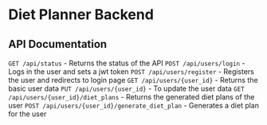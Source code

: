 # Diet Planner Backend

## API Documentation

`GET /api/status` - Returns the status of the API
`POST /api/users/login` - Logs in the user and sets a jwt token
`POST /api/users/register` - Registers the user and redirects to login page
`GET /api/users/{user_id}` - Returns the basic user data
`PUT /api/users/{user_id}` - To update the user data
`GET /api/users/{user_id}/diet_plans` - Returns the generated diet plans of the user
`POST /api/users/{user_id}/generate_diet_plan` - Generates a diet plan for the user

